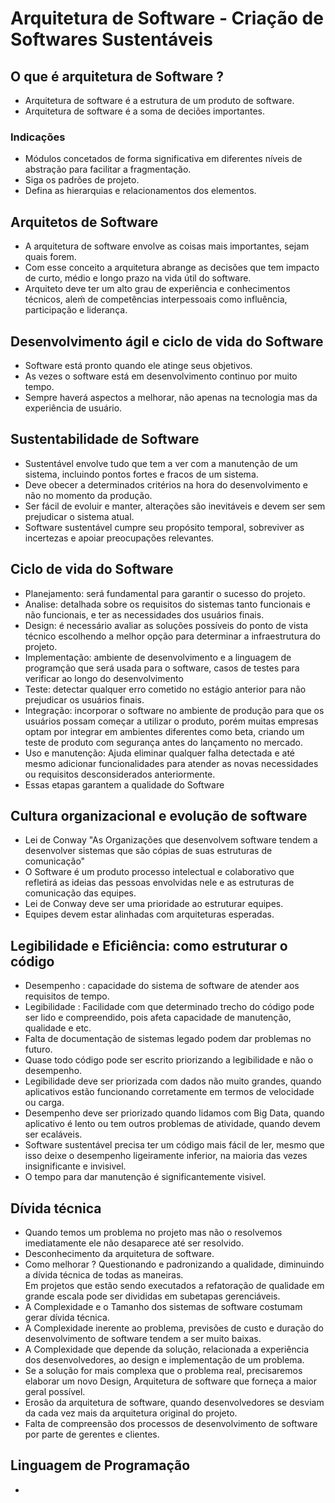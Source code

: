 # Arquitetura de Software - Criação de Softwares Sustentáveis

## O que é arquitetura de Software ?
- Arquitetura de software é a estrutura de um produto de software.    
- Arquitetura de software é a soma de deciões importantes.
### Indicações
- Módulos concetados de forma significativa em diferentes níveis de abstração para facilitar a fragmentação.    
- Siga os padrões de projeto.
- Defina as hierarquias e relacionamentos dos elementos.
## Arquitetos de Software
- A arquitetura de software envolve as coisas mais importantes, sejam quais forem.
- Com esse conceito a arquitetura abrange as decisões que tem impacto de curto, médio e longo prazo na vida útil do software.
- Arquiteto deve ter um alto grau de experiência e conhecimentos técnicos, aleḿ de competências interpessoais como influência, participação e liderança.
## Desenvolvimento ágil e ciclo de vida do Software
- Software está pronto quando ele atinge seus objetivos.
- As vezes o software está em desenvolvimento continuo por muito tempo.
- Sempre haverá aspectos a melhorar, não apenas na tecnologia mas da experiência de usuário.
## Sustentabilidade de Software
- Sustentável envolve tudo que tem a ver com a manutenção de um sistema, incluindo pontos fortes e fracos de um sistema.
- Deve obecer a determinados critérios na hora do desenvolvimento e não no momento da produção.
- Ser fácil de evoluir e manter, alterações são inevitáveis e devem ser sem prejudicar o sistema atual.
- Software sustentável cumpre seu propósito temporal, sobreviver as incertezas e apoiar preocupações relevantes.
## Ciclo de vida do Software
- Planejamento: será fundamental para garantir o sucesso do projeto.
- Analise: detalhada sobre os requisitos do sistemas tanto funcionais e não funcionais, e ter as necessidades dos usuários finais.
- Design: é necessário avaliar as soluções possíveis do ponto de vista técnico escolhendo a melhor opção para determinar a infraestrutura do projeto.
- Implementação: ambiente de desenvolvimento e a linguagem de programção que será usada para o software, casos de testes para verificar ao longo do desenvolvimento
- Teste: detectar qualquer erro cometido no estágio anterior para não prejudicar os usuários finais.
- Integração: incorporar o software no ambiente de produção para que os usuários possam começar a utilizar o produto, porém muitas empresas optam por integrar em ambientes diferentes como beta, criando um teste de produto com segurança antes do lançamento no mercado.
- Uso e manutenção: Ajuda eliminar qualquer falha detectada e até mesmo adicionar funcionalidades para atender as novas necessidades ou requisitos desconsiderados anteriormente.
- Essas etapas garantem a qualidade do Software
## Cultura organizacional e evolução de software
- Lei de Conway "As Organizações que desenvolvem software tendem a desenvolver sistemas que são cópias de suas estruturas de comunicação"
- O Software é um produto processo intelectual e colaborativo que refletirá as ideias das pessoas envolvidas nele e as estruturas de comunicação das equipes.
- Lei de Conway deve ser uma prioridade ao estruturar equipes.
- Equipes devem estar alinhadas com arquiteturas esperadas.
## Legibilidade e Eficiência: como estruturar o código
- Desempenho : capacidade do sistema de software de atender aos requisitos de tempo.
- Legibilidade : Facilidade com que determinado trecho do código pode ser lido e compreendido, pois afeta capacidade de manutenção, qualidade e etc.
- Falta de documentação de sistemas legado podem dar problemas no futuro.
- Quase todo código pode ser escrito priorizando a legibilidade e não o desempenho.
- Legibilidade deve ser priorizada com dados não muito grandes, quando aplicativos estão funcionando corretamente em termos de velocidade ou carga.
- Desempenho deve ser priorizado quando lidamos com Big Data, quando aplicativo é lento ou tem outros problemas de atividade, quando devem ser ecaláveis.
- Software sustentável precisa ter um código mais fácil de ler, mesmo que isso deixe o desempenho ligeiramente inferior, na maioria das vezes insignificante e invisivel.
- O tempo para dar manutenção é significantemente visivel.
## Dívida técnica
- Quando temos um problema no projeto mas não o resolvemos imediatamente ele não desaparece até ser resolvido.
- Desconhecimento da arquitetura de software.
- Como melhorar ? Questionando e padronizando a qualidade, diminuindo a dívida técnica de todas as maneiras.    
Em projetos que estão sendo executados a refatoração de qualidade em grande escala pode ser divididas em subetapas gerenciáveis.
- A Complexidade e o Tamanho dos sistemas de software costumam gerar dívida técnica.
- A Complexidade inerente ao problema, previsões de custo e duração do desenvolvimento de software tendem a ser muito baixas.
- A Complexidade que depende da solução, relacionada a experiência dos desenvolvedores, ao design e implementação de um problema.
- Se a solução for mais complexa que o problema real, precisaremos elaborar um novo Design, Arquitetura de software que forneça a maior geral possível.
- Erosão da arquitetura de software, quando desenvolvedores se desviam da cada vez mais da arquitetura original do projeto.
- Falta de compreensão dos processos de desenvolvimento de software por parte de gerentes e clientes.
## Linguagem de Programação
- 

